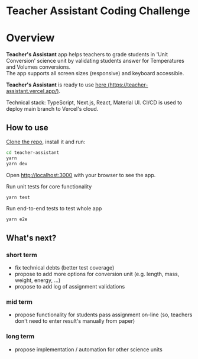 # Teacher Assistant Coding Challenge 

# Overview
**Teacher's Assistant** app helps teachers to grade students in 'Unit Conversion' science unit by validating students answer for Temperatures and Volumes conversions.   
The app supports all screen sizes (responsive) and keyboard accessible.

**Teacher's Assistant** is ready to use [here (https://teacher-assistant.vercel.app/)](https://teacher-assistant.vercel.app/).

Technical stack: TypeScript, Next.js, React, Material UI. CI/CD is used to deploy main branch to Vercel's cloud.

## How to use

[Clone the repo](https://github.com/pavlikovskiy/teacher-assistant), install it and run:

```bash
cd teacher-assistant
yarn
yarn dev
```

Open [http://localhost:3000](http://localhost:3000) with your browser to see the app.

Run unit tests for core functionality
```bash
yarn test
```
Run end-to-end tests to test whole app 
```bash
yarn e2e
```

## What's next?

###  short term
 - fix technical debts (better test coverage)
 - propose to add more options for conversion unit (e.g. length, mass, weight, energy, ...) 
 - propose to add log of assignment validations

###  mid term
 - propose functionality for students pass assignment on-line (so, teachers don't need to enter result's manually from paper)

###  long term
 - propose implementation / automation for other science units  
